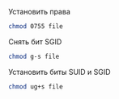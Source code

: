 Установить права
```bash
chmod 0755 file
```

Снять бит SGID
```bash
chmod g-s file
```

Установить биты SUID и SGID
```bash
chmod ug+s file
```
